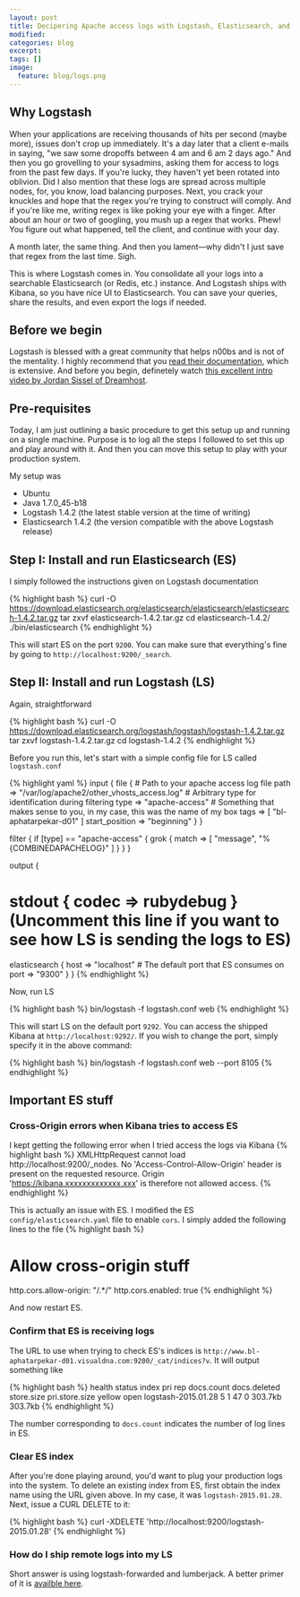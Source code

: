 ```yaml
---
layout: post
title: Decipering Apache access logs with Logstash, Elasticsearch, and Kibana
modified:
categories: blog
excerpt:
tags: []
image:
  feature: blog/logs.png
---
```

## Why Logstash
When your applications are receiving thousands of hits per second (maybe more), issues don't crop up immediately. It's a day later that a client e-mails in saying, "we saw some dropoffs between 4 am and 6 am 2 days ago." And then you go grovelling to your sysadmins, asking them for access to logs from the past few days. If you're lucky, they haven't yet been rotated into oblivion. Did I also mention that these logs are spread across multiple nodes, for, you know, load balancing purposes. Next, you crack your knuckles and hope that the regex you're trying to construct will comply. And if you're like me, writing regex is like poking your eye with a finger. After about an hour or two of googling, you mush up a regex that works. Phew! You figure out what happened, tell the client, and continue with your day.

A month later, the same thing. And then you lament—why didn't I just save that regex from the last time. Sigh.

This is where Logstash comes in. You consolidate all your logs into a searchable Elasticsearch (or Redis, etc.) instance. And Logstash ships with Kibana, so you have nice UI to Elasticsearch. You can save your queries, share the results, and even export the logs if needed.

## Before we begin
Logstash is blessed with a great community that helps n00bs and is not of the mentality. I highly recommend that you [read their documentation](http://logstash.net/docs/1.4.2/), which is extensive. And before you begin, definetely watch [this excellent intro video by Jordan Sissel of Dreamhost](https://www.youtube.com/watch?v=RuUFnog29M4).

## Pre-requisites
Today, I am just outlining a basic procedure to get this setup up and running on a single machine. Purpose is to log all the steps I followed to set this up and play around with it. And then you can move this setup to play with your production system.

My setup was

* Ubuntu
* Java 1.7.0_45-b18
* Logstash 1.4.2 (the latest stable version at the time of writing)
* Elasticsearch 1.4.2 (the version compatible with the above Logstash release)

## Step I: Install and run Elasticsearch (ES)
I simply followed the instructions given on Logstash documentation

{% highlight bash %}
curl -O https://download.elasticsearch.org/elasticsearch/elasticsearch/elasticsearch-1.4.2.tar.gz
tar zxvf elasticsearch-1.4.2.tar.gz
cd elasticsearch-1.4.2/
./bin/elasticsearch
{% endhighlight %}

This will start ES on the port ```9200```. You can make sure that everything's fine by going to ```http://localhost:9200/_search```.

## Step II: Install and run Logstash (LS)
Again, straightforward

{% highlight bash %}
curl -O https://download.elasticsearch.org/logstash/logstash/logstash-1.4.2.tar.gz
tar zxvf logstash-1.4.2.tar.gz
cd logstash-1.4.2
{% endhighlight %}

Before you run this, let's start with a simple config file for LS called ```logstash.conf```

{% highlight yaml %}
input {
  file {
    # Path to your apache access log file
    path => "/var/log/apache2/other_vhosts_access.log"
    # Arbitrary type for identification during filtering
    type => "apache-access"
    # Something that makes sense to you, in my case, this was the name of my box
    tags => [ "bl-aphatarpekar-d01" ] 
    start_position => "beginning"
  }
}

filter {
  if [type] == "apache-access" {
    grok {
      match => [ "message", "%{COMBINEDAPACHELOG}" ]
    }
  }
}

output {
  # stdout { codec => rubydebug } (Uncomment this line if you want to see how LS is sending the logs to ES)
  elasticsearch {
    host => "localhost"
    # The default port that ES consumes on
    port => "9300"
  }
}
{% endhighlight %}

Now, run LS

{% highlight bash %}
bin/logstash -f logstash.conf web
{% endhighlight %}

This will start LS on the default port ```9292```. You can access the shipped Kibana at ```http://localhost:9292/```. If you wish to change the port, simply specify it in the above command:

{% highlight bash %}
bin/logstash -f logstash.conf web --port 8105
{% endhighlight %}

## Important ES stuff

### Cross-Origin errors when Kibana tries to access ES
I kept getting the following error when I tried access the logs via Kibana
{% highlight bash %}
XMLHttpRequest cannot load http://localhost:9200/_nodes. No 'Access-Control-Allow-Origin' header is present on the requested resource. Origin 'https://kibana.xxxxxxxxxxxxx.xxx' is therefore not allowed access. 
{% endhighlight %}

This is actually an issue with ES. I modified the ES ```config/elasticsearch.yaml``` file to enable ```cors```. I simply added the following lines to the file
{% highlight bash %}
# Allow cross-origin stuff
http.cors.allow-origin: "/.*/"
http.cors.enabled: true
{% endhighlight %}

And now restart ES.

### Confirm that ES is receiving logs
The URL to use when trying to check ES's indices is ```http://www.bl-aphatarpekar-d01.visualdna.com:9200/_cat/indices?v```. It will output something like

{% highlight bash %}
health status index               pri rep docs.count docs.deleted store.size pri.store.size 
yellow open   logstash-2015.01.28   5   1         47            0    303.7kb        303.7kb 
{% endhighlight %}

The number corresponding to ```docs.count``` indicates the number of log lines in ES.

### Clear ES index
After you're done playing around, you'd want to plug your production logs into the system. To delete an existing index from ES, first obtain the index name using the URL given above. In my case, it was ```logstash-2015.01.28```. Next, issue a CURL DELETE to it:

{% highlight bash %}
curl -XDELETE 'http://localhost:9200/logstash-2015.01.28'
{% endhighlight %}

### How do I ship remote logs into my LS
Short answer is using logstash-forwarded and lumberjack. A better primer of it is [availble here](http://michael.bouvy.net/blog/en/2013/12/06/use-lumberjack-logstash-forwarder-to-forward-logs-logstash/).